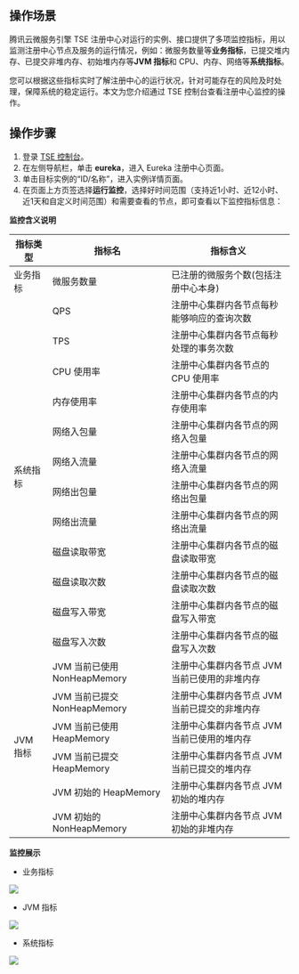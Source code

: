 ## 操作场景

腾讯云微服务引擎 TSE 注册中心对运行的实例、接口提供了多项监控指标，用以监测注册中心节点及服务的运行情况，例如：微服务数量等**业务指标**，已提交堆内存、已提交非堆内存、初始堆内存等**JVM 指标**和 CPU、内存、网络等**系统指标**。

您可以根据这些指标实时了解注册中心的运行状况，针对可能存在的风险及时处理，保障系统的稳定运行。本文为您介绍通过 TSE 控制台查看注册中心监控的操作。




## 操作步骤

1. 登录 [TSE 控制台](https://console.cloud.tencent.com/tse)。
2. 在左侧导航栏，单击 **eureka**，进入 Eureka 注册中心页面。
3. 单击目标实例的“ID/名称”，进入实例详情页面。
4. 在页面上方页签选择**运行监控**，选择好时间范围（支持近1小时、近12小时、近1天和自定义时间范围）和需要查看的节点，即可查看以下监控指标信息：

**监控含义说明**

<table>
<thead>
<tr>
<th>指标类型</th>
<th>指标名</th>
<th>指标含义</th>
</tr>
</thead>
<tbody><tr>
<td>业务指标</td>
<td>微服务数量</td>
<td>已注册的微服务个数(包括注册中心本身)</td>
</tr>
<tr>
<td rowspan="12">系统指标</td>
<td>QPS</td>
<td>注册中心集群内各节点每秒能够响应的查询次数</td>
</tr>
<tr>
<td>TPS</td>
<td>注册中心集群内各节点每秒处理的事务次数</td>
</tr>
<tr>
<td>CPU 使用率</td>
<td>注册中心集群内各节点的 CPU 使用率</td>
</tr>
<tr>
<td>内存使用率</td>
<td>注册中心集群内各节点的内存使用率</td>
</tr>
<tr>
<td>网络入包量</td>
<td>注册中心集群内各节点的网络入包量</td>
</tr>
<tr>
<td>网络入流量</td>
<td>注册中心集群内各节点的网络入流量</td>
</tr>
<tr>
<td>网络出包量</td>
<td>注册中心集群内各节点的网络出包量</td>
</tr>
<tr>
<td>网络出流量</td>
<td>注册中心集群内各节点的网络出流量</td>
</tr>
<tr>
<td>磁盘读取带宽</td>
<td>注册中心集群内各节点的磁盘读取带宽</td>
</tr>
<tr>
<td>磁盘读取次数</td>
<td>注册中心集群内各节点的磁盘读取次数</td>
</tr>
<tr>
<td>磁盘写入带宽</td>
<td>注册中心集群内各节点的磁盘写入带宽</td>
</tr>
<tr>
<td>磁盘写入次数</td>
<td>注册中心集群内各节点的磁盘写入次数</td>
</tr>
<tr>
<td rowspan="6">JVM 指标</td>
<td>JVM 当前已使用 NonHeapMemory</td>
<td>注册中心集群内各节点 JVM 当前已使用的非堆内存</td>
</tr>
<tr>
<td>JVM 当前已提交 NonHeapMemory</td>
<td>注册中心集群内各节点 JVM 当前已提交的非堆内存</td>
</tr>
<tr>
<td>JVM 当前已使用 HeapMemory</td>
<td>注册中心集群内各节点 JVM 当前已使用的堆内存</td>
</tr>
<tr>
<td>JVM 当前已提交 HeapMemory</td>
<td>注册中心集群内各节点 JVM 当前已提交的堆内存</td>
</tr>
<tr>
<td>JVM 初始的 HeapMemory</td>
<td>注册中心集群内各节点 JVM 初始的堆内存</td>
</tr>
<tr>
<td>JVM 初始的 NonHeapMemory</td>
<td>注册中心集群内各节点 JVM 初始的非堆内存</td>
</tr>
</tbody></table>


**监控展示**

- 业务指标

![](https://qcloudimg.tencent-cloud.cn/raw/1e4e93c14b4a432ac84cba7552a7a50d.png)

- JVM 指标

![](https://qcloudimg.tencent-cloud.cn/raw/0b2c574078093f3aaeb740c740f649eb.png)

- 系统指标

![](https://qcloudimg.tencent-cloud.cn/raw/b7ee760c557302bcf8ed127370012d43.png)

